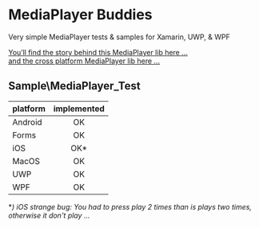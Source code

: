 ﻿# MediaPlayer Buddies
Very simple MediaPlayer tests &amp; samples for Xamarin, UWP, & WPF  
   
[You’ll find the story behind this MediaPlayer lib here …](https://zeprogfactory.github.io/MediaPlayer/)  
[and the cross platform MediaPlayer lib here …](https://github.com/ZeProgFactory/MediaPlayer) 
  

## Sample\MediaPlayer_Test

| platform | implemented |
|----------|:-----------:|
| Android  |  OK  |  
| Forms    |  OK  |  
| iOS      |  OK* |  
| MacOS    |  OK  |  
| UWP      |  OK  |  
| WPF      |  OK  |  

 **) iOS strange bug: You had to press play 2 times than is plays two times, otherwise it don't play ...* 

